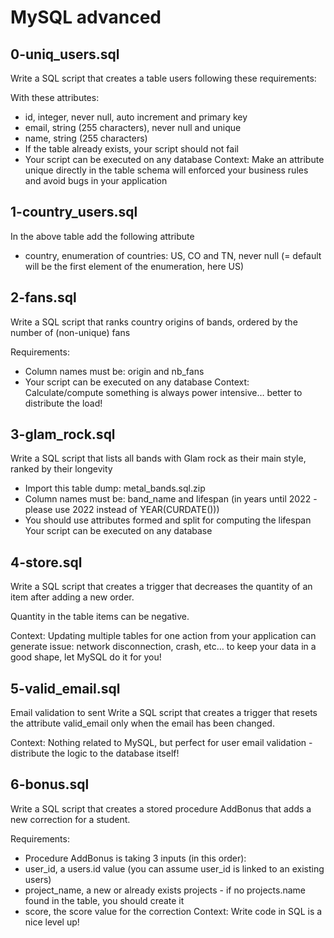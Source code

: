 # MySQL advanced
## 0-uniq_users.sql
Write a SQL script that creates a table users following these requirements:

With these attributes:
* id, integer, never null, auto increment and primary key
* email, string (255 characters), never null and unique
* name, string (255 characters)
* If the table already exists, your script should not fail
* Your script can be executed on any database
Context: Make an attribute unique directly in the table schema will enforced your business rules and avoid bugs in your application
## 1-country_users.sql
In the above table add the following attribute
* country, enumeration of countries: US, CO and TN, never null (= default will be the first element of the enumeration, here US)
## 2-fans.sql
Write a SQL script that ranks country origins of bands, ordered by the number of (non-unique) fans

Requirements:
* Column names must be: origin and nb_fans
* Your script can be executed on any database
Context: Calculate/compute something is always power intensive… better to distribute the load!
## 3-glam_rock.sql
Write a SQL script that lists all bands with Glam rock as their main style, ranked by their longevity
* Import this table dump: metal_bands.sql.zip
* Column names must be: band_name and lifespan (in years until 2022 - please use 2022 instead of YEAR(CURDATE()))
* You should use attributes formed and split for computing the lifespan
Your script can be executed on any database
## 4-store.sql
Write a SQL script that creates a trigger that decreases the quantity of an item after adding a new order.

Quantity in the table items can be negative.

Context: Updating multiple tables for one action from your application can generate issue: network disconnection, crash, etc… to keep your data in a good shape, let MySQL do it for you!
## 5-valid_email.sql
Email validation to sent
Write a SQL script that creates a trigger that resets the attribute valid_email only when the email has been changed.

Context: Nothing related to MySQL, but perfect for user email validation - distribute the logic to the database itself!
## 6-bonus.sql
Write a SQL script that creates a stored procedure AddBonus that adds a new correction for a student.

Requirements:

* Procedure AddBonus is taking 3 inputs (in this order):
* user_id, a users.id value (you can assume user_id is linked to an existing users)
* project_name, a new or already exists projects - if no projects.name found in the table, you should create it
* score, the score value for the correction
Context: Write code in SQL is a nice level up!
